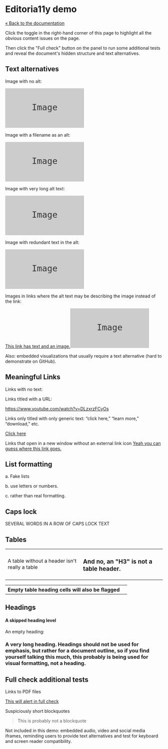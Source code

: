 # Editoria11y demo

[« Back to the documentation](https://itmaybejj.github.io/editoria11y/)

Click the toggle in the right-hand corner of this page to highlight all the obvious content issues on the page.

Then click the "Full check" button on the panel to run some additional tests and reveal the document's hidden structure and text alternatives.


## Text alternatives

Image with no alt: 

<img src="data:image/svg+xml,%3Csvg xmlns='http://www.w3.org/2000/svg' viewBox='0 0 240 120'%3E%3Crect width='240' height='120' fill='%23cccccc'%3E%3C/rect%3E%3Ctext x='50%25' y='50%25' dominant-baseline='middle' text-anchor='middle' font-family='monospace' font-size='26px' fill='%23333333'%3EImage%3C/text%3E%3C/svg%3E">

Image with a filename as an alt:

<img alt="filename.jpg" src="data:image/svg+xml,%3Csvg xmlns='http://www.w3.org/2000/svg' viewBox='0 0 240 120'%3E%3Crect width='240' height='120' fill='%23cccccc'%3E%3C/rect%3E%3Ctext x='50%25' y='50%25' dominant-baseline='middle' text-anchor='middle' font-family='monospace' font-size='26px' fill='%23333333'%3EImage%3C/text%3E%3C/svg%3E">

Image with very long alt text:

<img alt="Alt text should be brief. Screen readers cannot jump from sentence to sentence in alt text, so listeners just hear one monster pile of text and if they miss something they have to start over." src="data:image/svg+xml,%3Csvg xmlns='http://www.w3.org/2000/svg' viewBox='0 0 240 120'%3E%3Crect width='240' height='120' fill='%23cccccc'%3E%3C/rect%3E%3Ctext x='50%25' y='50%25' dominant-baseline='middle' text-anchor='middle' font-family='monospace' font-size='26px' fill='%23333333'%3EImage%3C/text%3E%3C/svg%3E">

Image with redundant text in the alt:

<img alt="Image of a photo of a picture." src="data:image/svg+xml,%3Csvg xmlns='http://www.w3.org/2000/svg' viewBox='0 0 240 120'%3E%3Crect width='240' height='120' fill='%23cccccc'%3E%3C/rect%3E%3Ctext x='50%25' y='50%25' dominant-baseline='middle' text-anchor='middle' font-family='monospace' font-size='26px' fill='%23333333'%3EImage%3C/text%3E%3C/svg%3E">

Images in links where the alt text may be describing the image instead of the link:

<a href="https://www.youtube.com/watch?v=DLzxrzFCyOs">This link has text and an image.<img alt="A lovely gray box" src="data:image/svg+xml,%3Csvg xmlns='http://www.w3.org/2000/svg' viewBox='0 0 240 120'%3E%3Crect width='240' height='120' fill='%23cccccc'%3E%3C/rect%3E%3Ctext x='50%25' y='50%25' dominant-baseline='middle' text-anchor='middle' font-family='monospace' font-size='26px' fill='%23333333'%3EImage%3C/text%3E%3C/svg%3E"></a>

Also: embedded visualizations that usually require a text alternative (hard to demonstrate on GitHub).

## Meaningful Links

Links with no text:

<a href="https://www.youtube.com/watch?v=DLzxrzFCyOs"></a>

Links titled with a URL:

<a href="https://www.youtube.com/watch?v=DLzxrzFCyOs">https://www.youtube.com/watch?v=DLzxrzFCyOs</a>

Links only titled with only generic text: “click here,” “learn more,” “download,” etc.

<a href="https://www.youtube.com/watch?v=DLzxrzFCyOs">Click here</a>

Links that open in a new window without an external link icon
<a href="https://www.youtube.com/watch?v=DLzxrzFCyOs" target="_blank">Yeah you can guess where this link goes.</a>

## List formatting

a. Fake lists

b. use letters or numbers.

c. rather than real formatting.

## Caps lock

SEVERAL WORDS IN A ROW OF CAPS LOCK TEXT

## Tables

<table><tr><td>A table without a header isn't really a table</td><td><h3>And no, an "H3" is not a table header.</h3></td></tr></table>

<table><tr><th>Empty table heading cells will also be flagged</th><th></th></tr></table>


## Headings

#### A skipped heading level

An empty heading:

<h3></h3>

### A very long heading. Headings should not be used for emphasis, but rather for a document outline, so if you find yourself talking this much, this probably is being used for visual formatting, not a heading.

## Full check additional tests

Links to PDF files

<a href="not-a-real-link.pdf">This will alert in full check</a>

Suspiciously short blockquotes

<blockquote>This is probably not a blockquote</blockquote>

Not included in this demo: embedded audio, video and social media iframes, reminding users to provide text alternatives and test for keyboard and screen reader compatibility.


<div hidden><style>img {max-width: 320px; width: 50%;}</style><script src="https://code.jquery.com/jquery-3.5.1.min.js"></script><link rel="stylesheet" media="screen" href="{{ site.baseurl}}/css/editoria11y.css"><script src="{{ site.baseurl}}/demo/editoria11y-prefs.js"></script><script src="{{ site.baseurl}}/js/editoria11y.js"></script></div>